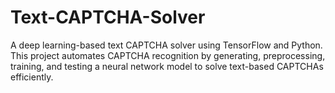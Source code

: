 # Text-CAPTCHA-Solver
A deep learning-based text CAPTCHA solver using TensorFlow and Python. This project automates CAPTCHA recognition by generating, preprocessing, training, and testing a neural network model to solve text-based CAPTCHAs efficiently.
